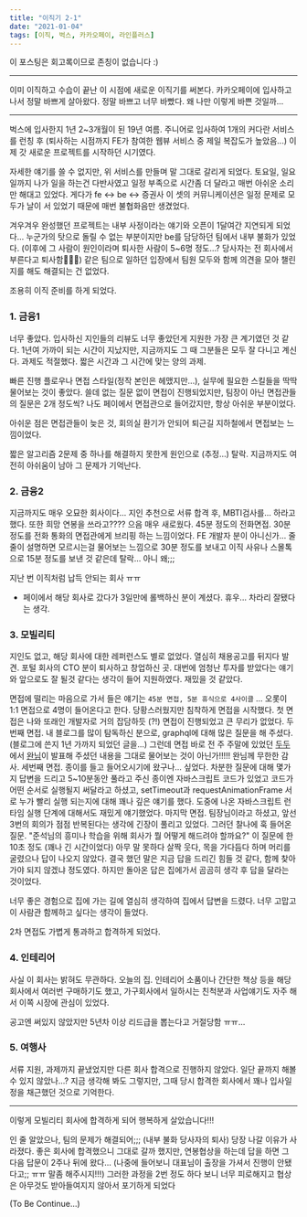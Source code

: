 ```yaml
---
title: "이직기 2-1"
date: "2021-01-04"
tags: [이직, 벅스, 카카오페이, 라인플러스]
---
```


이 포스팅은 회고록이므로 존칭이 없습니다 :)

---

이미 이직하고 수습이 끝난 이 시점에 새로운 이직기를 써본다.
카카오페이에 입사하고 나서 정말 바쁘게 살아왔다. 정말 바쁘고 너무 바빴다.
왜 나만 이렇게 바쁜 것일까...

---

벅스에 입사한지 1년 2~3개월이 된 19년 여름. 주니어로 입사하여 1개의 커다란 서비스를 런칭 후 (퇴사하는 시점까지 FE가 참여한
웹뷰 서비스 중 제일 복잡도가 높았음...) 이제 갓 새로운 프로젝트를 시작하던 시기였다.

자세한 얘기를 쓸 수 없지만, 위 서비스를 만들며 말 그대로 갈리게 되었다. 토요일, 일요일까지 나가 일을 하는건 다반사였고
일정 부족으로 시간좀 더 달라고 매번 아쉬운 소리만 해대고 있었다. 게다가 fe <-> be <-> 증권사 이 셋의 커뮤니케이션은
일정 문제로 모두가 날이 서 있었기 때문에 매번 불협화음만 생겼었다.

겨우겨우 완성했던 프로젝트는 내부 사정이라는 얘기와 오픈이 1달여간 지연되게 되었다...
누군가의 탓으로 돌릴 수 없는 부분이지만 be를 담당하던 팀에서 내부 불화가 있었다. (이후에 그 사람이 원인이라며 퇴사한 사람이 5~6명 정도...? 당사자는 전 회사에서 부른다고 퇴사함🤦🏻‍♂️) 같은 팀으로 일하던 입장에서 팀원 모두와 함께 의견을 모아 챌린지를 해도 해결되는 건 없었다.

조용히 이직 준비를 하게 되었다.

### 1. 금융1
너무 좋았다. 입사하신 지인들의 리뷰도 너무 좋았던게 지원한 가장 큰 계기였던 것 같다. 1년여 가까이 되는 시간이 지났지만, 지금까지도 그 때 그분들은 모두 잘 다니고 계신다. 과제도 적절했다. 짧은 시간과 그 시간에 맞는 양의 과제.

빠른 진행 플로우나 면접 스타일(정작 본인은 헤맸지만...), 실무에 필요한
스킬들을 딱딱 물어보는 것이 좋았다.
쓸데 없는 질문 없이 면접이 진행되었지만, 팀장이 아닌 면접관들의 질문은 2개 정도씩?
나도 페이에서 면접관으로 들어갔지만, 항상 아쉬운 부분이었다.

아쉬운 점은 면접관들이 늦은 것, 회의실 환기가 안되어 퇴근길 지하철에서 면접보는 느낌이었다.

짧은 알고리즘 2문제 중 하나를 해결하지 못한게 원인으로 (추정...) 탈락.
지금까지도 여전히 아쉬움이 남아 그 문제가 기억난다.

### 2. 금융2
지금까지도 매우 오묘한 회사이다...
지인 추천으로 서류 합격 후, MBTI검사를... 하라고 했다. 또한 희망 연봉을 쓰라고???? 으음 매우 새로웠다.
45분 정도의 전화면접. 30분 정도를 전화 통화의 면접관에게 브리핑 하는 느낌이었다. FE 개발자 분이 아니신가...
줄줄이 설명하면 모르시는걸 물어보는 느낌으로 30분 정도를 보내고 이직 사유나 스몰톡으로 15분 정도를 보낸 것 같은데
탈락... 아니 왜;;;

지난 번 이직처럼 납득 안되는 회사 ㅠㅠ
+ 페이에서 해당 회사로 갔다가 3일만에 롤백하신 분이 계셨다. 휴우... 차라리 잘됐다는 생각.

### 3. 모빌리티
지인도 없고, 해당 회사에 대한 레퍼런스도 별로 없었다. 열심히 채용공고를 뒤지다 발견.
포털 회사의 CTO 분이 퇴사하고 창업하신 곳.
대번에 엄청난 투자를 받았다는 얘기와 앞으로도 잘 될것 같다는 생각이 들어 지원하였다.
재밌을 것 같았다.

면접에 떨리는 마음으로 가서 들은 얘기는 `45분 면접, 5분 휴식으로 4사이클` ... 오롯이 1:1 면접으로 4명이 들어온다고 한다.
당황스러웠지만 침착하게 면접을 시작했다. 첫 면접은 나와 또래인 개발자로 거의 잡담하듯 (?!) 면접이 진행되었고 큰 무리가 없었다.
두번째 면접. 내 블로그를 많이 탐독하신 분으로, graphql에 대해 많은 질문을 해 주셨다. (블로그에 쓴지 1년 가까지 되었던 글을...) 그런데 면접 바로 전 주 주말에 있었던 [두두](http://alwaysdodo.com/)에서 [완님](https://github.com/wan2land)이 발표해 주셨던 내용을 그대로 물어보는 것이 아닌가!!!!! 완님께 무한한 감사.
세번째 면접. 종이를 들고 들어오시기에 왔구나... 싶었다. 차분한 질문에 대해 몇가지 답변을 드리고 5~10분동안 풀라고 주신 종이엔 자바스크립트 코드가 있었고 코드가 어떤 순서로 실행될지 써달라고 하셨고, setTimeout과 requestAnimationFrame 서로 누가 빨리 실행 되는지에 대해 꽤나 깊은 얘기를 했다. 도중에 나온 자바스크립트 런타임 실행 단계에 대해서도 재밌게 얘기했었다.
마지막 면접. 팀장님이라고 하셨고, 앞선 3번의 회의가 점점 반복된다는 생각에 긴장이 풀리고 있었다. 그러던 찰나에 훅 들어온 질문. "준석님의 흥미나 학습을 위해 회사가 뭘 어떻게 해드려야 할까요?" 이 질문에 한 10초 정도 (꽤나 긴 시간이었다) 아무 말 못하다 살짝 웃다, 목을 가다듬다 하며 머리를 굴렸으나 답이 나오지 않았다. 결국 했던 말은 지금 답을 드리긴 힘들 것 같다, 함께 찾아가야 되지 않겠냐 정도였다. 하지만 돌아온 답은 집에가서 곰곰히 생각 후 답을 달라는 것이었다.

너무 좋은 경험으로 집에 가는 길에 열심히 생각하여 집에서 답변을 드렸다. 너무 고맙고 이 사람관 함께하고 싶다는 생각이 들었다.

2차 면접도 가볍게 통과하고 합격하게 되었다.

### 4. 인테리어
사실 이 회사는 밝혀도 무관하다. 오늘의 집. 인테리어 소품이나 간단한 책상 등을 해당 회사에서 여러번 구매하기도 했고,
가구회사에서 일하시는 친척분과 사업얘기도 자주 해서 이쪽 시장에 관심이 있었다.

공고엔 써있지 않았지만 5년차 이상 리드급을 뽑는다고 거절당함 ㅠㅠ...

### 5. 여행사
서류 지원, 과제까지 끝냈었지만 다른 회사 합격으로 진행하지 않았다.
일단 끝까지 해볼 수 있지 않았나...? 지금 생각해 봐도 그렇지만,
그때 당시 합격한 회사에서 꽤나 입사일정을 채근했던 것으로 기억한다.

---

이렇게 모빌리티 회사에 합격하게 되어 행복하게 살았습니다!!!

인 줄 알았으나, 팀의 문제가 해결되어;;; (내부 불화 당사자의 퇴사) 당장 나갈 이유가 사라졌다.
좋은 회사에 합격했으니 그대로 갈까 했지만, 연봉협상을 하는데 답을 하면 그 다음 답문이 2주나 뒤에 왔다...
(나중에 들어보니 대표님이 출장을 가셔서 진행이 안됐다고;; ㅠㅠ 말좀 해주시지!!!)
그러한 과정을 2번 정도 하다 보니 너무 피로해지고 협상은 아무것도 받아들여지지 않아서 포기하게 되었다

(To Be Continue...)
